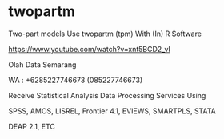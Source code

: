 # twopartm
Two-part models Use twopartm (tpm) With (In) R Software

https://www.youtube.com/watch?v=xnt5BCD2_vI

Olah Data Semarang

WA : +6285227746673 (085227746673)

Receive Statistical Analysis Data Processing Services Using

SPSS, AMOS, LISREL, Frontier 4.1, EVIEWS, SMARTPLS, STATA

DEAP 2.1, ETC
